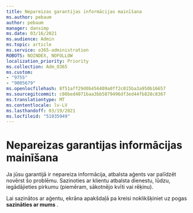 ```yaml
---
title: Nepareizas garantijas informācijas mainīšana
ms.author: pebaum
author: pebaum
manager: dansimp
ms.date: 03/16/2021
ms.audience: Admin
ms.topic: article
ms.service: o365-administration
ROBOTS: NOINDEX, NOFOLLOW
localization_priority: Priority
ms.collection: Adm_O365
ms.custom:
- "9755"
- "9005679"
ms.openlocfilehash: 8f51aff29d0b456409a0ff2c015ba3a950b16657
ms.sourcegitcommit: c08bed4071baa3bb5879496df3ed44fb828c8367
ms.translationtype: MT
ms.contentlocale: lv-LV
ms.lasthandoff: 03/19/2021
ms.locfileid: "51035949"
---
```

# <a name="change-incorrect-warranty-information"></a>Nepareizas garantijas informācijas mainīšana

Ja jūsu garantijā ir nepareiza informācija, atbalsta aģents var palīdzēt novērst šo problēmu. Sazinoties ar klientu atbalsta dienestu, lūdzu, iegādājieties pirkumu (piemēram, sākotnējo kvīti vai rēķinu).

Lai sazinātos ar aģentu, ekrāna apakšdaļā pa kreisi noklikšķiniet uz pogas **sazināties ar mums** .